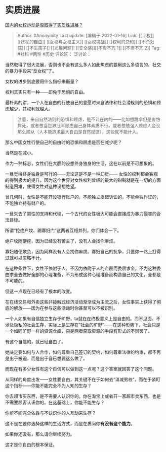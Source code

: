 # 实质进展
[国内的女权运动是否取得了实质性进展？](https://www.zhihu.com/question/458576598/answer/2030532685)

> Author: #Anonymity
> Last update: [编辑于 2022-01-16]
> Link: [[平权]] [[歧视的自由]] [[女权与女权主义]] [[女权挑战]] [[权利的总和]] [[不杀妇孺]] [[不生孩子]] [[光棍问题]] [[安全感]][[不卑不亢 1]] [[不卑不亢 2]]
> Tag: #社科 #两性 #历史
> 评论区：
> 泛讨论：

当然取得了很大进展，否则也不会有这么多人如此焦虑的要用这么多语言的、社交的暴力手段来“反女权”了。

女权的进步到底要用什么指标来衡量？

权利其实只有一种——即免于恐惧的自由。

最朴素的讲，一个人在自由的行使自己的意愿时来自法律和社会潜规则的恐惧和顾虑越少，其权利就越大。

> 注意，来自自然法则的恐惧和顾虑，是不计在内的——比如想跳伞但是害怕摔死，或者想当世界冠军顾虑自己身体素质不行，或者想勉强人顾虑人会没那么顺从（人本能追求最大自由是自然规律），这些就不能计入。

那么中国女性行使自己的自由时的恐惧和顾虑是否在减少呢？

当然是在减小。

作为一种标志，女性们在大胆的设想终身独身的生活，这在以前是不可想象的。

一旦觉得终身独身是可行的——无论这是不是一种幻觉—— 女性的权利都会客观的得到极大的提升。因为这个世界对女性权利曾经的最大的钳制就是在一切的方面制造困难，使得女性对这种设想绝望。

曾几何时，女性是不能开设银行账户的，不能独立发起诉讼的，不能单独作证的，不能独立持有财产的。

一旦失去了男性的支持和代理，一个古代的女性极大可能会直接成为暴力侵害的合法目标。

所谓“挖绝户坟、踢寡妇门”这两者互相并列，你们体会一下。

绝户坟随便挖，因为已经没有苦主了，没有人会找你麻烦。

寡妇随便欺负，因为同样没有人会找你麻烦。寡妇自己的抗争，只要你一路上打得过就可以忽略不计。

在这种条件下，女性不依附于人，不因为依附于人的企图而委屈求全，不为这种委曲求全去做好全部的心理准备，不为形成这种心理准备而构造自己的文化，全都是不可能的。

但这一点现在已经有了根本的改变。

在在线交易和外卖这些非接触式经济活动渐渐成为主流之后，女性事实上获得了彻底的解放——因为在参与这些活动时你甚至可以不被识别。

一个人如果有自信独立生存于旷野，ta就在在终极意义上是自由的。而不见面、不涉及隐私的社会生存，实际上是生存在“社会的旷野”——在这种形势下，社会只是一个如同旷野一样的资源仓库，只是两者获取资源的手段有形式的不同罢了。

有这个自信的，就已经自由了。

她决定要如何与人合作，如何尊重自己签订的契约，如何尊重法律的约束，都不再是出于被迫，而是出于自已想要这么做了。

而现在有多少女性有这个自信可以做到这一点呢？这个答案就回答了这个问题。

从同样的角度出发——女性要自由，其关键不在于如何去“消减男权”，而在于紧盯这个指标——你能不能完全不为人知的生存？

你去超市买东西，是不需要人认识你的。你在淘宝上或者开一家超市卖东西，也是不需要顾客认识你的。在这基础上，你能不能生存？

你能不能完全依靠与不认识你的人互动来生存？

这不是在要你选择这样的生活方式，而是在质问你**有没有这个能力**。

如果你还没有，那么请你继续努力。

这才是你自由的根本保证。
